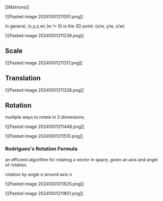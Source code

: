 [[Matrices]]

![[Pasted image 20241001211051.png]]

In general, (x,y,z,w) (w != 0) is the 3D point: 
(x/w, y/w, z/w)

![[Pasted image 20241001211239.png]]

## Scale 

![[Pasted image 20241001211317.png]]

## Translation

![[Pasted image 20241001211328.png]]

## Rotation 

multiple ways to rotate in 3 dimensions

![[Pasted image 20241001211448.png]]

![[Pasted image 20241001211510.png]]

### Rodrigues's Rotation Formula 

an efficient algorithm for rotating a vector in space, given an axis and angle of rotation.

rotation by angle $\alpha$ around axis n 

![[Pasted image 20241001211625.png]]

![[Pasted image 20241001211801.png]]
